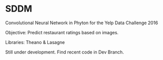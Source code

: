 # SDDM

Convolutional Neural Network in Phyton for the Yelp Data Challenge 2016

Objective: Predict restaurant ratings based on images.

Libraries: Theano & Lasagne

Still under development. Find recent code in Dev Branch. 
